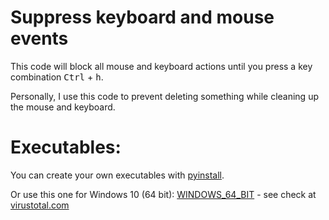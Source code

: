 # Suppress keyboard and mouse events

This code will block all mouse and keyboard actions until you press a key combination <kbd>Ctrl</kbd> + <kbd>h</kbd>.

Personally, I use this code to prevent deleting something while cleaning up the mouse and keyboard.

# Executables:
You can create your own executables with [pyinstall](https://pyinstaller.org/en/stable/).

Or use this one for Windows 10 (64 bit):
[WINDOWS_64_BIT](executables/Supress_input_WINDOWS_64_BIT.7z) - see check at [virustotal.com ](https://www.virustotal.com/gui/file/7e937c1bebfd55eaa5612721f8cb57a59df3f1b0a5b139cfeafaf09792cf913e?nocache=1) 
